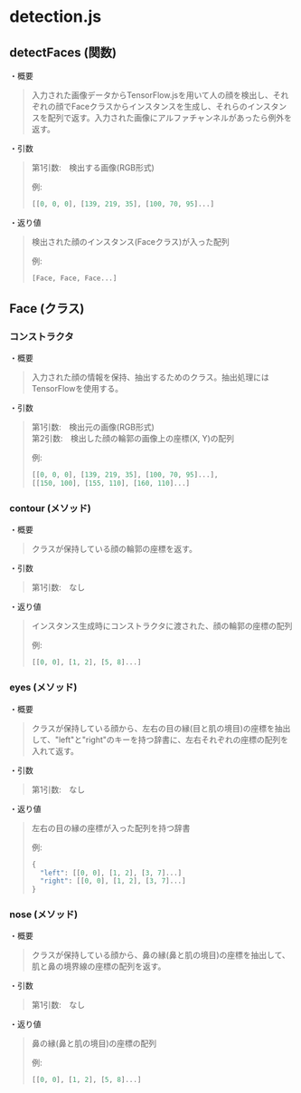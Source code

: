 # detection.js

## detectFaces (関数)
・概要
> 入力された画像データからTensorFlow.jsを用いて人の顔を検出し、それぞれの顔でFaceクラスからインスタンスを生成し、それらのインスタンスを配列で返す。入力された画像にアルファチャンネルがあったら例外を返す。

・引数
> 第1引数:　検出する画像(RGB形式)
> 
> 例:  
> ```javascript
> [[0, 0, 0], [139, 219, 35], [100, 70, 95]...]
> ```

・返り値
> 検出された顔のインスタンス(Faceクラス)が入った配列
> 
> 例:  
> ```javascript
> [Face, Face, Face...]
> ```

## Face (クラス)

### コンストラクタ
・概要
> 入力された顔の情報を保持、抽出するためのクラス。抽出処理にはTensorFlowを使用する。

・引数
> 第1引数:　検出元の画像(RGB形式)  
> 第2引数:　検出した顔の輪郭の画像上の座標(X, Y)の配列
> 
> 例:  
> ```javascript
> [[0, 0, 0], [139, 219, 35], [100, 70, 95]...],
> [[150, 100], [155, 110], [160, 110]...]
> ```

### contour (メソッド)
・概要
> クラスが保持している顔の輪郭の座標を返す。

・引数
> 第1引数:　なし

・返り値
> インスタンス生成時にコンストラクタに渡された、顔の輪郭の座標の配列
> 
> 例:  
> ```javascript
> [[0, 0], [1, 2], [5, 8]...]
> ```

### eyes (メソッド)
・概要
> クラスが保持している顔から、左右の目の縁(目と肌の境目)の座標を抽出して、"left"と"right"のキーを持つ辞書に、左右それぞれの座標の配列を入れて返す。

・引数
> 第1引数:　なし

・返り値
> 左右の目の縁の座標が入った配列を持つ辞書
> 
> 例:
> ```javascript
> {
>   "left": [[0, 0], [1, 2], [3, 7]...]
>   "right": [[0, 0], [1, 2], [3, 7]...]
> }
> ```

### nose (メソッド)
・概要
> クラスが保持している顔から、鼻の縁(鼻と肌の境目)の座標を抽出して、肌と鼻の境界線の座標の配列を返す。

・引数
> 第1引数:　なし

・返り値
> 鼻の縁(鼻と肌の境目)の座標の配列
> 
> 例:  
> ```javascript
> [[0, 0], [1, 2], [5, 8]...]
> ```
